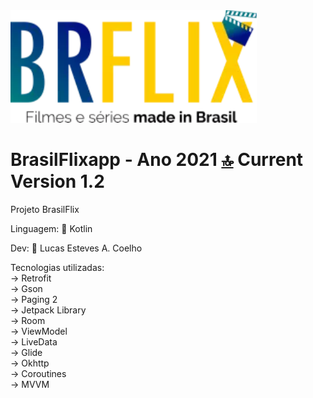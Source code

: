 <div>
<img height="180em" src="https://github.com/DigitalHouse-PI/android-brasilflix/blob/develop/brflixlogo.png"/>
</div>


# BrasilFlixapp - Ano 2021 [🔝](#welcome-badges-4-readmemd-profile) Current Version 1.2

Projeto BrasilFlix

Linguagem: 📱 Kotlin

Dev: 👨 Lucas Esteves A. Coelho

Tecnologias utilizadas:
<br> -> Retrofit
<br> -> Gson
<br> -> Paging 2
<br> -> Jetpack Library
<br> -> Room
<br> -> ViewModel
<br> -> LiveData
<br> -> Glide
<br> -> Okhttp
<br> -> Coroutines
<br> -> MVVM



